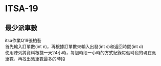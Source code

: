 # ITSA-19
## 最少派車數  
itsa作業Q19張柏藝  
首先輸入訂單數(int n)，再根據訂單數來輸入出發(int s)和返回時間(int d)  
使用陣列將資料根據一天24小時，每個時段一小時的方式紀錄每個時段的現在派車數，再找出派車數最多的時段  
